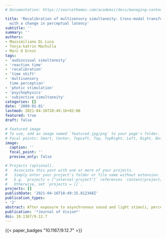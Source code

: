 ```yaml
---
# Documentation: https://sourcethemes.com/academic/docs/managing-content/

title: 'Recalibration of multisensory simultaneity: Cross-modal transfer coincides
  with a change in perceptual latency'
subtitle: ''
summary: ''
authors:
- Massimiliano Di Luca
- Tonja-katrin Machulla
- Marc O Ernst
tags:
- 'audiovisual simultaneity'
- 'reaction time'
- 'recalibration'
- 'time shift'
- 'multisensory
  time perception'
- 'photic stimulation'
- 'psychophysics'
- 'subjective simultaneity'
categories: []
date: '2009-01-01'
lastmod: 2021-04-16T20:49:16+02:00
featured: true
draft: false

# Featured image
# To use, add an image named `featured.jpg/png` to your page's folder.
# Focal points: Smart, Center, TopLeft, Top, TopRight, Left, Right, BottomLeft, Bottom, BottomRight.
image:
  caption: ''
  focal_point: ''
  preview_only: false

# Projects (optional).
#   Associate this post with one or more of your projects.
#   Simply enter your project's folder or file name without extension.
#   E.g. `projects = ["internal-project"]` references `content/project/deep-learning/index.md`.
#   Otherwise, set `projects = []`.
projects: []
publishDate: '2021-04-16T18:49:15.812348Z'
publication_types:
- '2'
abstract: After exposure to asynchronous sound and light stimuli, perceived audio-visual synchrony changes to compensate for the asynchrony. Here we investigate to what extent this audio-visual recalibration effect transfers to visual-tactile and audiotactile simultaneity perception in order to infer the mechanisms responsible for temporal recalibration. Results indicate that audio-visual recalibration of simultaneity can transfer to audio-tactile and visual-tactile stimuli depending on the way in which the multisensory stimuli are presented. With presentation of co-located multisensory stimuli, we found a change in the perceptual latency of the visual stimuli. Presenting auditory stimuli through headphones, on the other hand, induced a change in the perceptual latency of the auditory stimuli. We argue that the difference in transfer depends on the relative trust in the auditory and visual estimates. Interestingly, these findings were confirmed by showing that audio-visual recalibration influences simple reaction time to visual and auditory stimuli. Presenting co-located stimuli during asynchronous exposure induced a change in reaction time to visual stimuli, while with headphones the change in reaction time occurred for the auditory stimuli. These results indicate that the perceptual latency is altered with repeated exposure to asynchronous audio-visual stimuli in order to compensate (at least in part) for the presented asynchrony.
publication: '*Journal of Vision*'
doi: 10.1167/9.12.7
---
```

{{< paper_badges "10.1167/9.12.7" >}}
